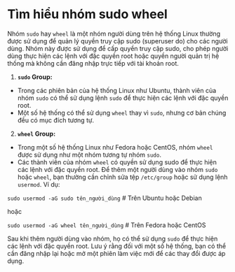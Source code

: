 # Tìm hiểu nhóm sudo wheel
Nhóm `sudo` hay `wheel` là một nhóm người dùng trên hệ thống Linux thường được sử dụng để quản lý quyền truy cập sudo (superuser do) cho các người dùng. Nhóm này được sử dụng để cấp quyền truy cập sudo, cho phép người dùng thực hiện các lệnh với đặc quyền root hoặc quyền người quản trị hệ thống mà không cần đăng nhập trực tiếp với tài khoản root.

1. **`sudo` Group:**

- Trong các phiên bản của hệ thống Linux như Ubuntu, thành viên của nhóm `sudo` có thể sử dụng lệnh `sudo` để thực hiện các lệnh với đặc quyền root.
- Một số hệ thống có thể sử dụng `wheel` thay vì `sudo`, nhưng cơ bản chúng đều có mục đích tương tự.
2. **`wheel` Group:**

- Trong một số hệ thống Linux như Fedora hoặc CentOS, nhóm `wheel` được sử dụng như một nhóm tương tự nhóm `sudo`.
- Các thành viên của nhóm `wheel` có quyền sử dụng sudo để thực hiện các lệnh với đặc quyền root.
Để thêm một người dùng vào nhóm `sudo` hoặc `wheel`, bạn thường cần chỉnh sửa tệp `/etc/group` hoặc sử dụng lệnh `usermod`. Ví dụ:

`sudo usermod -aG sudo tên_người_dùng`  # Trên Ubuntu hoặc Debian

hoặc

`sudo usermod -aG wheel tên_người_dùng`  # Trên Fedora hoặc CentOS

Sau khi thêm người dùng vào nhóm, họ có thể sử dụng `sudo` để thực hiện các lệnh với đặc quyền root. Lưu ý rằng đối với một số hệ thống, bạn có thể cần đăng nhập lại hoặc mở một phiên làm việc mới để các thay đổi được áp dụng.
